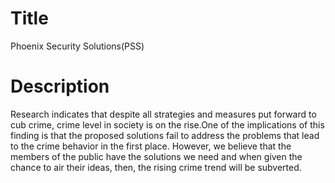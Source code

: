 # Title
Phoenix Security Solutions(PSS)

# Description
Research indicates that despite all strategies and measures put forward to cub crime, crime level in society is on the rise.One of the implications of this finding is that the proposed solutions fail to address the problems that lead to the crime behavior in the first place. However, we believe that the members of the public have the solutions we need and when given the chance to air their ideas, then, the rising crime trend will be subverted.